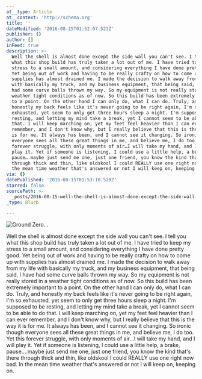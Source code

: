 ```yaml
---
at__type: Article
at__context: 'http://schema.org'
title: ''
dateModified: '2016-08-15T01:52:07.523Z'
publisher: {}
author: []
inFeed: true
description: >-
  Well the shell is almost done except the side wall you can't see. I tell you
  what this shop build has truly taken a lot out of me. I have tried to keep my
  stress to a small amount, and considering everything I have done pretty good.
  Yet being out of work and having to be really crafty on how to come up with
  supplies has almost drained me. I made the decision to walk away from my life
  with basically my truck, and my business equipment, that being said, I have
  had some curve balls thrown my way. So my equipment is not really stored in a
  weather tight conditions as of now. So this build has been extremely important
  to a point. On the other hand I can only do, what I can do. Truly, and
  honestly my back feels like it's never going to be right again, I'm so
  exhausted, yet seem to only get three hours sleep a night. I'm supposed to be
  resting, and letting my mind take a break, yet I cannot seem to be able to do
  that. I will keep marching on, yet my feet feel heavier than I can ever
  remember, and I don't know why, but I really believe that this is the way it
  is for me. It always has been, and I cannot see it changing. So ironic though
  everyone sees all these great things in me, and believe me, I do too. Yet this
  forever struggle, with only moments of air…I will take my hand, and I will
  play it. Yet if someone is listening, I could use a little help, a brake,
  pause….maybe just send me one, just one friend, you know the kind that's there
  through thick and thin, like oldskool I could REALLY use one right now bad. In
  the mean time weather that's answered or not I will keep on, keeping on.
via: {}
datePublished: '2016-08-15T01:53:10.529Z'
starred: false
sourcePath: >-
  _posts/2016-08-15-well-the-shell-is-almost-done-except-the-side-wall-you-cant.md
_type: Blurb

---
```

![Ground Zero...](https://the-grid-user-content.s3-us-west-2.amazonaws.com/e0a5a15d-fd99-4ac4-b655-5fb3d7d25a25.jpg)

Well the shell is almost done except the side wall you can't see. I tell you what this shop build has truly taken a lot out of me. I have tried to keep my stress to a small amount, and considering everything I have done pretty good. Yet being out of work and having to be really crafty on how to come up with supplies has almost drained me. I made the decision to walk away from my life with basically my truck, and my business equipment, that being said, I have had some curve balls thrown my way. So my equipment is not really stored in a weather tight conditions as of now. So this build has been extremely important to a point. On the other hand I can only do, what I can do. Truly, and honestly my back feels like it's never going to be right again, I'm so exhausted, yet seem to only get three hours sleep a night. I'm supposed to be resting, and letting my mind take a break, yet I cannot seem to be able to do that. I will keep marching on, yet my feet feel heavier than I can ever remember, and I don't know why, but I really believe that this is the way it is for me. It always has been, and I cannot see it changing. So ironic though everyone sees all these great things in me, and believe me, I do too. Yet this forever struggle, with only moments of air...I will take my hand, and I will play it. Yet if someone is listening, I could use a little help, a brake, pause....maybe just send me one, just one friend, you know the kind that's there through thick and thin, like oldskool I could REALLY use one right now bad. In the mean time weather that's answered or not I will keep on, keeping on.